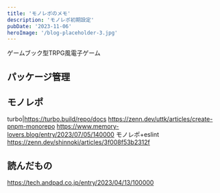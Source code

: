 ```yaml
---
title: 'モノレポのメモ'
description: 'モノレポ初期設定'
pubDate: '2023-11-06'
heroImage: '/blog-placeholder-3.jpg'
---
```



ゲームブック型TRPG風電子ゲーム

## パッケージ管理


## モノレポ

turbo|https://turbo.build/repo/docs
https://zenn.dev/uttk/articles/create-pnpm-monorepo
https://www.memory-lovers.blog/entry/2023/07/05/140000
モノレポ+eslint
https://zenn.dev/shinnoki/articles/3f008f53b2312f

## 読んだもの
https://tech.andpad.co.jp/entry/2023/04/13/100000